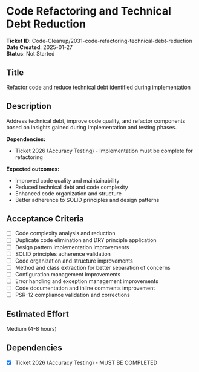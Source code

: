 # Code Refactoring and Technical Debt Reduction

**Ticket ID**: Code-Cleanup/2031-code-refactoring-technical-debt-reduction  
**Date Created**: 2025-01-27  
**Status**: Not Started

## Title
Refactor code and reduce technical debt identified during implementation

## Description
Address technical debt, improve code quality, and refactor components based on insights gained during implementation and testing phases.

**Dependencies:**
- Ticket 2026 (Accuracy Testing) - Implementation must be complete for refactoring

**Expected outcomes:**
- Improved code quality and maintainability
- Reduced technical debt and code complexity
- Enhanced code organization and structure
- Better adherence to SOLID principles and design patterns

## Acceptance Criteria
- [ ] Code complexity analysis and reduction
- [ ] Duplicate code elimination and DRY principle application
- [ ] Design pattern implementation improvements
- [ ] SOLID principles adherence validation
- [ ] Code organization and structure improvements
- [ ] Method and class extraction for better separation of concerns
- [ ] Configuration management improvements
- [ ] Error handling and exception management improvements
- [ ] Code documentation and inline comments improvement
- [ ] PSR-12 compliance validation and corrections

## Estimated Effort
Medium (4-8 hours)

## Dependencies
- [x] Ticket 2026 (Accuracy Testing) - MUST BE COMPLETED